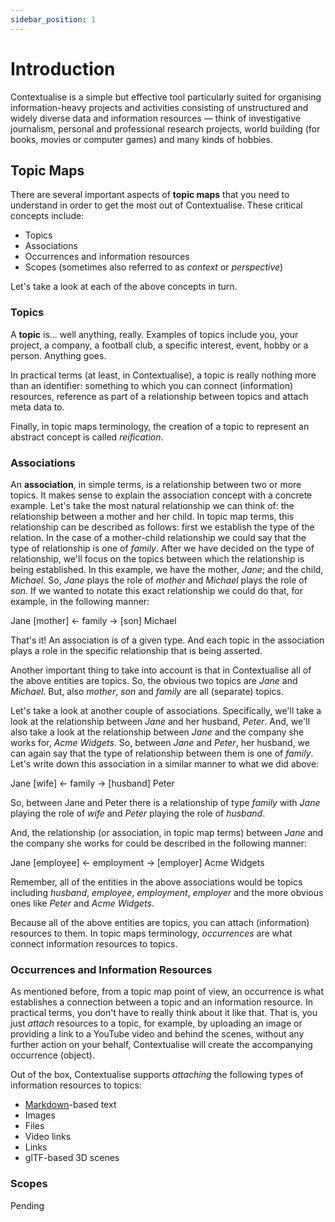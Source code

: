 ```yaml
---
sidebar_position: 1
---
```


# Introduction

Contextualise is a simple but effective tool particularly suited for organising information-heavy projects and activities consisting of unstructured and widely diverse data and information resources &mdash; think of investigative journalism, personal and professional research projects, world building (for books, movies or computer games) and many kinds of hobbies.

## Topic Maps

There are several important aspects of **topic maps** that you need to understand in order to get the most out of Contextualise. These critical concepts include:
* Topics
* Associations
* Occurrences and information resources
* Scopes (sometimes also referred to as *context* or *perspective*)

Let's take a look at each of the above concepts in turn.

### Topics

A **topic** is... well anything, really. Examples of topics include you, your project, a company, a football club, a specific interest, event, hobby or a person. Anything goes. 

In practical terms (at least, in Contextualise), a topic is really nothing more than an identifier: something to which you can connect (information) resources, reference as part of a relationship between topics and attach meta data to.

Finally, in topic maps terminology, the creation of a topic to represent an abstract concept is called *reification*. 

### Associations

An **association**, in simple terms, is a relationship between two or more topics. It makes sense to explain the association concept with a concrete example. Let's take the most natural relationship we can think of: the relationship between a mother and her child. In topic map terms, this relationship can be described as follows: first we establish the type of the relation. In the case of a mother-child relationship we could say that the type of relationship is one of *family*. After we have decided on the type of relationship, we'll focus on the topics between which the relationship is being established. In this example, we have the mother, *Jane*; and the child, *Michael*. So, *Jane* plays the role of *mother* and *Michael* plays the role of *son*. If we wanted to notate this exact relationship we could do that, for example, in the following manner:

Jane [mother] &#8592; family &#8594; [son] Michael 

That's it! An association is of a given type. And each topic in the association plays a role in the specific relationship that is being asserted.

Another important thing to take into account is that in Contextualise all of the above entities are topics. So, the obvious two topics are *Jane* and *Michael*. But, also *mother*, *son* and *family* are all (separate) topics.

Let's take a look at another couple of associations. Specifically, we'll take a look at the relationship between *Jane* and her husband, *Peter*. And, we'll also take a look at the relationship between *Jane* and the company she works for, *Acme Widgets*. So, between *Jane* and *Peter*, her husband, we can again say that the type of relationship between them is one of *family*. Let's write down this association in a similar manner to what we did above:

Jane [wife] &#8592; family &#8594; [husband] Peter

So, between Jane and Peter there is a relationship of type *family* with *Jane* playing the role of *wife* and *Peter* playing the role of *husband*.

And, the relationship (or association, in topic map terms) between *Jane* and the company she works for could be described in the following manner:

Jane [employee] &#8592; employment &#8594; [employer] Acme Widgets

Remember, all of the entities in the above associations would be topics including *husband*, *employee*, *employment*, *employer* and the more obvious ones like *Peter* and *Acme Widgets*.

Because all of the above entities are topics, you can attach (information) resources to them. In topic maps terminology, *occurrences* are what connect information resources to topics.

### Occurrences and Information Resources
As mentioned before, from a topic map point of view, an occurrence is what establishes a connection between a topic and an information resource. In practical terms, you don't have to really think about it like that. That is, you just *attach* resources to a topic, for example, by uploading an image or providing a link to a YouTube video and behind the scenes, without any further action on your behalf, Contextualise will create the accompanying occurrence (object).

Out of the box, Contextualise supports *attaching* the following types of information resources to topics:

* [Markdown](https://daringfireball.net/projects/markdown/syntax)-based text
* Images
* Files
* Video links
* Links
* glTF-based 3D scenes

### Scopes

Pending
